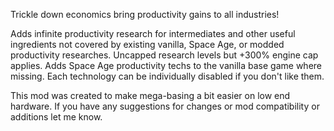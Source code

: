 Trickle down economics bring productivity gains to all industries!

Adds infinite productivity research for intermediates and other useful ingredients not covered by existing vanilla, Space Age, or modded productivity researches. Uncapped research levels but +300% engine cap applies.
Adds Space Age productivity techs to the vanilla base game where missing.
Each technology can be individually disabled if you don't like them.

This mod was created to make mega-basing a bit easier on low end hardware.
If you have any suggestions for changes or mod compatibility or additions let me know.
